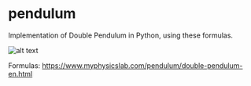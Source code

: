# pendulum

Implementation of Double Pendulum in Python, using these formulas.

![alt text](https://drive.google.com/file/d/1ih6yjKl4gfHNa6VCMHZsXd0346OZgcUH/view?usp=sharing)


Formulas:
https://www.myphysicslab.com/pendulum/double-pendulum-en.html

